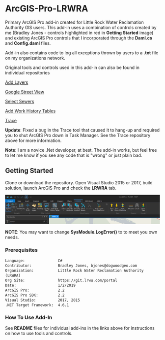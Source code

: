 # ArcGIS-Pro-LRWRA
Primary ArcGIS Pro add-in created for Little Rock Water Reclamation Authority GIS users.  This add-in uses a combination of controls created by me (Bradley Jones - controls highlighted in red in **Getting Started** image) and existing ArcGIS Pro controls that I incorporated through the **Daml.cs** and **Config.daml** files.  

Add-in also contains code to log all exceptions thrown by users to a **.txt** file on my organizations network.

 

Original tools and controls used in this add-in can also be found in individual repositories

[Add Layers](https://github.com/dogwoodgeo/ArcGIS-Pro-AddLayers)

[Google Street View](https://github.com/dogwoodgeo/ArcGIS-Pro-GoogleStreetView)

[Select Sewers](https://github.com/dogwoodgeo/ArcGIS-Pro-SewerSelect)

[Add Work History Tables](https://github.com/dogwoodgeo/ArcGIS-Pro-AddWorkHistTables)

[Trace](https://github.com/dogwoodgeo/ArcGIS-Pro-Trace)

**Update**: Fixed a bug in the Trace tool that caused it to hang-up and required you to shut ArcGIS Pro down in Task Manager.  See the Trace repository above for more information.

**Note**: I am a novice .Net developer, at best.  The add-in works, but feel free to let me know if you see any code that is "wrong" or just plain bad.  

## Getting Started

Clone or download the repository. Open Visual Studio 2015 or 2017, build solution, launch ArcGIS Pro and check the **LRWRA** tab.

![](assets/2019-01-02_12-51-05.png)



**NOTE**: You may want to change **SysModule.LogError()** to to meet you own needs. 

### Prerequisites

```
Language:				C#
Contributor:			Bradley Jones, bjones@dogwoodgeo.com
Organization:			Little Rock Water Reclamation Authority (LRWRA)
Org Site:				https://git.lrwu.com/portal
Date:					1/2/2019
ArcGIS Pro:				2.2
ArcGIS Pro SDK:			2.2
Visual Studio:			2017, 2015
.NET Target Framework:	4.6.1
```

### How To Use Add-In

See **README** files for individual add-ins in the links above for instructions on how to use tools and controls.





